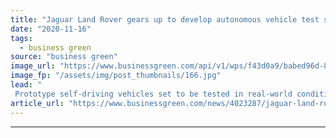 ```yaml
---
title: "Jaguar Land Rover gears up to develop autonomous vehicle test site"
date: "2020-11-16"
tags: 
  - business green
source: "business green"
image_url: "https://www.businessgreen.com/api/v1/wps/f43d0a9/babed96d-8b52-4abe-a40c-8c97ebe5760e/4/JLR-Autonomous-185x114.jpg"
image_fp: "/assets/img/post_thumbnails/166.jpg"
lead: "
 Prototype self-driving vehicles set to be tested in real-world conditions at the Future Mobility Campus Ireland in County Clare ..."
article_url: "https://www.businessgreen.com/news/4023287/jaguar-land-rover-gears-develop-autonomous-vehicle-test-site"
---
```


---
